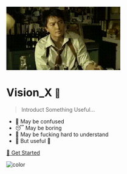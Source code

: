 <!-- _coverpage.md -->

![logo](_media/logo.gif)

# Vision_X <small>💋</small>

> Introduct Something Useful...

- 🤔 May be confused  
- 😴 May be boring 
- 🤨 May be fucking hard to understand 
- 🌈 But useful 🌈  

<!-- [GitHub](https://github.com/VisonM) -->
[👀 Get Started](README)

![color](#3f3f3f)
